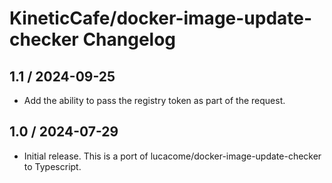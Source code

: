 # KineticCafe/docker-image-update-checker Changelog

## 1.1 / 2024-09-25

- Add the ability to pass the registry token as part of the request.

## 1.0 / 2024-07-29

- Initial release. This is a port of lucacome/docker-image-update-checker to
  Typescript.
